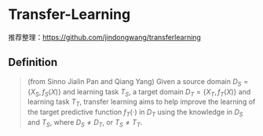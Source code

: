 # Transfer-Learning

推荐整理：https://github.com/jindongwang/transferlearning





## Definition

> (from Sinno Jialin Pan and Qiang Yang) Given a source domain  $D_S = \{X_S, f_S(X)\}$ and learning task $T_S$, a target domain $D_T = \{X_T, f_T(X)\}$ and learning task $T_T$, transfer learning aims to help improve the learning of the target predictive function $f_T(\cdot)$ in $D_T$ using the knowledge in $D_S$ and $T_S$, where $D_{S} \neq D_{T}$, or $T_{S} \neq T_{T}$.

